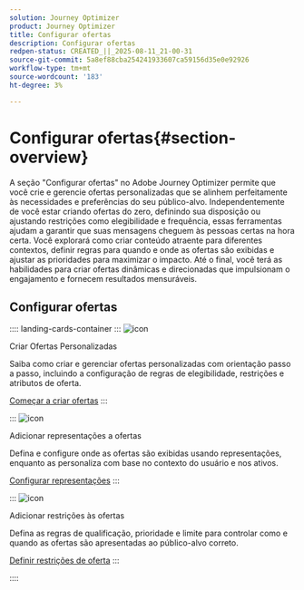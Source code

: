 ```yaml
---
solution: Journey Optimizer
product: Journey Optimizer
title: Configurar ofertas
description: Configurar ofertas
redpen-status: CREATED_||_2025-08-11_21-00-31
source-git-commit: 5a8ef88cba254241933607ca59156d35e0e92926
workflow-type: tm+mt
source-wordcount: '183'
ht-degree: 3%

---
```



# Configurar ofertas{#section-overview}

A seção &quot;Configurar ofertas&quot; no Adobe Journey Optimizer permite que você crie e gerencie ofertas personalizadas que se alinhem perfeitamente às necessidades e preferências do seu público-alvo. Independentemente de você estar criando ofertas do zero, definindo sua disposição ou ajustando restrições como elegibilidade e frequência, essas ferramentas ajudam a garantir que suas mensagens cheguem às pessoas certas na hora certa. Você explorará como criar conteúdo atraente para diferentes contextos, definir regras para quando e onde as ofertas são exibidas e ajustar as prioridades para maximizar o impacto. Até o final, você terá as habilidades para criar ofertas dinâmicas e direcionadas que impulsionam o engajamento e fornecem resultados mensuráveis.

## Configurar ofertas

:::: landing-cards-container
:::
![icon](https://cdn.experienceleague.adobe.com/icons/circle-play.svg?lang=pt-BR)

Criar Ofertas Personalizadas

Saiba como criar e gerenciar ofertas personalizadas com orientação passo a passo, incluindo a configuração de regras de elegibilidade, restrições e atributos de oferta.

[Começar a criar ofertas](../using/offers/offer-library/creating-personalized-offers.md)
:::

:::
![icon](https://cdn.experienceleague.adobe.com/icons/puzzle-piece.svg?lang=pt-BR)

Adicionar representações a ofertas

Defina e configure onde as ofertas são exibidas usando representações, enquanto as personaliza com base no contexto do usuário e nos ativos.

[Configurar representações](../using/offers/offer-library/add-representations.md)
:::

:::
![icon](https://cdn.experienceleague.adobe.com/icons/bullseye.svg?lang=pt-BR)

Adicionar restrições às ofertas

Defina as regras de qualificação, prioridade e limite para controlar como e quando as ofertas são apresentadas ao público-alvo correto.

[Definir restrições de oferta](../using/offers/offer-library/add-constraints.md)
:::

::::
